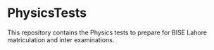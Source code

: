 # PhysicsTests
This repository contains the Physics tests to prepare for BISE Lahore matriculation and inter examinations.
